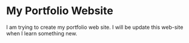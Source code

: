 # My Portfolio Website
I am trying to create my portfolio web site. I will be update this web-site when I learn something new.
